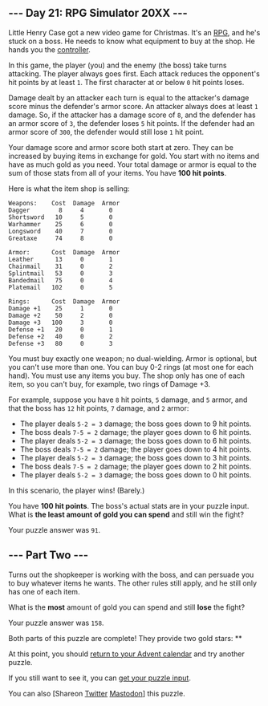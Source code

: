 
## --- Day 21: RPG Simulator 20XX ---

Little Henry Case got a new video game for Christmas.  It's an [RPG](https://en.wikipedia.org/wiki/Role-playing_video_game), and he's stuck on a boss.  He needs to know what equipment to buy at the shop.  He hands you the [controller](https://en.wikipedia.org/wiki/Game_controller).

In this game, the player (you) and the enemy (the boss) take turns attacking.  The player always goes first.  Each attack reduces the opponent's hit points by at least `1`.  The first character at or below `0` hit points loses.

Damage dealt by an attacker each turn is equal to the attacker's damage score minus the defender's armor score.  An attacker always does at least `1` damage.  So, if the attacker has a damage score of `8`, and the defender has an armor score of `3`, the defender loses `5` hit points.  If the defender had an armor score of `300`, the defender would still lose `1` hit point.

Your damage score and armor score both start at zero.  They can be increased by buying items in exchange for gold.  You start with no items and have as much gold as you need.  Your total damage or armor is equal to the sum of those stats from all of your items.  You have **100 hit points**.

Here is what the item shop is selling:

```
Weapons:    Cost  Damage  Armor
Dagger        8     4       0
Shortsword   10     5       0
Warhammer    25     6       0
Longsword    40     7       0
Greataxe     74     8       0

Armor:      Cost  Damage  Armor
Leather      13     0       1
Chainmail    31     0       2
Splintmail   53     0       3
Bandedmail   75     0       4
Platemail   102     0       5

Rings:      Cost  Damage  Armor
Damage +1    25     1       0
Damage +2    50     2       0
Damage +3   100     3       0
Defense +1   20     0       1
Defense +2   40     0       2
Defense +3   80     0       3

```

You must buy exactly one weapon; no dual-wielding.  Armor is optional, but you can't use more than one.  You can buy 0-2 rings (at most one for each hand).  You must use any items you buy.  The shop only has one of each item, so you can't buy, for example, two rings of Damage +3.

For example, suppose you have `8` hit points, `5` damage, and `5` armor, and that the boss has `12` hit points, `7` damage, and `2` armor:

- The player deals `5-2 = 3` damage; the boss goes down to 9 hit points.
- The boss deals `7-5 = 2` damage; the player goes down to 6 hit points.
- The player deals `5-2 = 3` damage; the boss goes down to 6 hit points.
- The boss deals `7-5 = 2` damage; the player goes down to 4 hit points.
- The player deals `5-2 = 3` damage; the boss goes down to 3 hit points.
- The boss deals `7-5 = 2` damage; the player goes down to 2 hit points.
- The player deals `5-2 = 3` damage; the boss goes down to 0 hit points.

In this scenario, the player wins!  (Barely.)

You have **100 hit points**.  The boss's actual stats are in your puzzle input.  What is **the least amount of gold you can spend** and still win the fight?

Your puzzle answer was `91`.

## --- Part Two ---

Turns out the shopkeeper is working with the boss, and can persuade you to buy whatever items he wants. The other rules still apply, and he still only has one of each item.

What is the **most** amount of gold you can spend and still **lose** the fight?

Your puzzle answer was `158`.

Both parts of this puzzle are complete! They provide two gold stars: **

At this point, you should [return to your Advent calendar](/2015) and try another puzzle.

If you still want to see it, you can [get your puzzle input](21/input).

You can also [Shareon
  [Twitter](https://twitter.com/intent/tweet?text=I%27ve+completed+%22RPG+Simulator+20XX%22+%2D+Day+21+%2D+Advent+of+Code+2015&amp;url=https%3A%2F%2Fadventofcode%2Ecom%2F2015%2Fday%2F21&amp;related=ericwastl&amp;hashtags=AdventOfCode)
[Mastodon](javascript:void(0);)] this puzzle.
